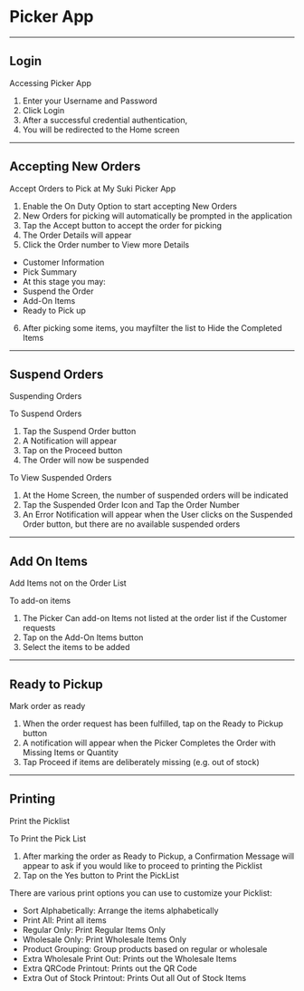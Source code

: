 
Picker App
=======

---
Login
----------
Accessing Picker App

1. Enter your Username and Password
2. Click Login
3. After a successful credential authentication,
4. You will be redirected to the Home screen

---
Accepting New Orders 
----------
Accept Orders to Pick at My Suki Picker App

1. Enable the On Duty Option to start accepting New Orders
2. New Orders for picking will automatically be prompted in the application
3. Tap the Accept button to accept the order for picking
4. The Order Details will appear
5. Click the Order number to View more Details
 * Customer Information
 * Pick Summary
 * At this stage you may:
 * Suspend the Order
 * Add-On Items
 * Ready to Pick up
6. After picking some items, you mayfilter the list to Hide the Completed Items

---
Suspend Orders
----------
Suspending Orders

To Suspend Orders
 
1. Tap the Suspend Order button
2. A Notification will appear
3. Tap on the Proceed button
4. The Order will now be suspended

To View Suspended Orders

1. At the Home Screen, the number of suspended orders will be indicated
2. Tap the Suspended Order Icon and Tap the Order Number
3. An Error Notification will appear when the User clicks on the Suspended Order button, but there are no available suspended orders

---
Add On Items 
----------
Add Items not on the Order List 

To add-on items

1. The Picker Can add-on Items not listed at the order list if the Customer requests
2. Tap on the Add-On Items button
3. Select the items to be added

---
Ready to Pickup
----------
Mark order as ready 

1. When the order request has been fulfilled, tap on the Ready to Pickup button
2. A notification will appear when the Picker Completes the Order with Missing Items or Quantity
3. Tap Proceed if items are deliberately missing (e.g. out of stock)

---
Printing
----------
Print the Picklist 

To Print the Pick List
1. After marking the order as Ready to Pickup, a Confirmation Message will appear to ask if you would like to proceed to printing the Picklist
2. Tap on the Yes button to Print the PickList

There are various print options you can use to customize your Picklist:

* Sort Alphabetically: Arrange the items alphabetically
* Print All: Print all items
* Regular Only: Print Regular Items Only
* Wholesale Only: Print Wholesale Items Only
* Product Grouping: Group products based on regular or wholesale
* Extra Wholesale Print Out: Prints out the Wholesale Items
* Extra QRCode Printout: Prints out the QR Code
* Extra Out of Stock Printout: Prints Out all Out of Stock Items



